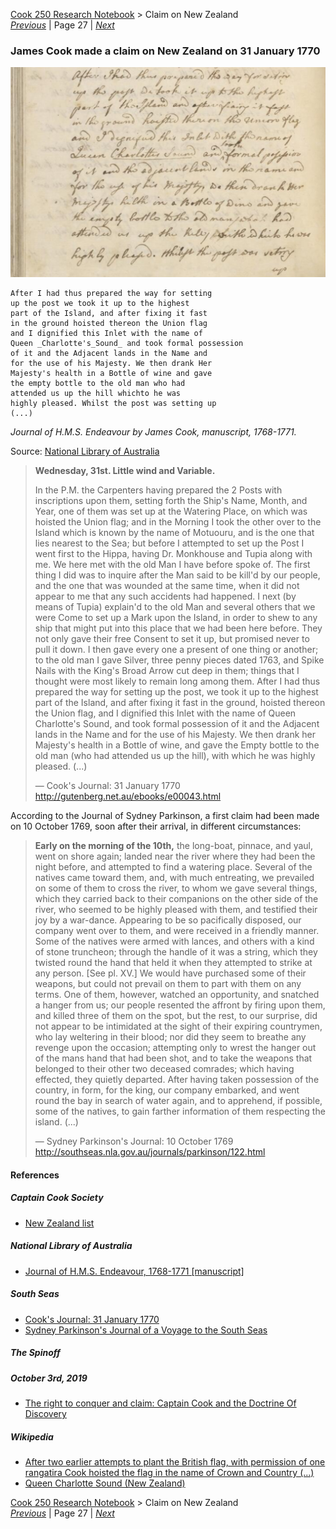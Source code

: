 [Cook 250 Research Notebook](../) > Claim on New Zealand  
*[Previous](../p26-te-rakau/)* | Page 27 | *[Next](../p28-maori-place-names/)*
### James Cook made a claim on New Zealand on 31 January 1770

![Claim on New Zealand, James Cook Journal, 31 January 1770](pictures/15x10cm-james-cook-claim-on-new-zealand.jpg)

```
After I had thus prepared the way for setting
up the post we took it up to the highest
part of the Island, and after fixing it fast
in the ground hoisted thereon the Union flag
and I dignified this Inlet with the name of
Queen _Charlotte's_Sound_ and took formal possession
of it and the Adjacent lands in the Name and
for the use of his Majesty. We then drank Her
Majesty's health in a Bottle of wine and gave
the empty bottle to the old man who had
attended us up the hill whichto he was
highly pleased. Whilst the post was setting up
(...)
```

*Journal of H.M.S. Endeavour by James Cook, manuscript, 1768-1771.*

Source: [National Library of Australia](https://nla.gov.au/nla.obj-229024441/view)


> **Wednesday, 31st. Little wind and Variable.**
>
> In the P.M. the Carpenters having prepared the 2 Posts with inscriptions
> upon them, setting forth the Ship's Name, Month, and Year, one of them
> was set up at the Watering Place, on which was hoisted the Union flag;
> and in the Morning I took the other over to the Island which is known
> by the name of Motuouru, and is the one that lies nearest to the Sea;
> but before I attempted to set up the Post I went first to the Hippa,
> having Dr. Monkhouse and Tupia along with me. We here met with the old
> Man I have before spoke of. The first thing I did was to inquire after
> the Man said to be kill'd by our people, and the one that was wounded
> at the same time, when it did not appear to me that any such accidents
> had happened. I next (by means of Tupia) explain'd to the old Man and
> several others that we were Come to set up a Mark upon the Island,
> in order to shew to any ship that might put into this place that we
> had been here before. They not only gave their free Consent to set it up,
> but promised never to pull it down. I then gave every one a present of one
> thing or another; to the old man I gave Silver, three penny pieces dated
> 1763, and Spike Nails with the King's Broad Arrow cut deep in them; things
> that I thought were most likely to remain long among them. After I had thus
> prepared the way for setting up the post, we took it up to the highest part
> of the Island, and after fixing it fast in the ground, hoisted thereon the
> Union flag, and I dignified this Inlet with the name of Queen Charlotte's
> Sound, and took formal possession of it and the Adjacent lands in the Name
> and for the use of his Majesty. We then drank her Majesty's health in a
> Bottle of wine, and gave the Empty bottle to the old man (who had attended
> us up the hill), with which he was highly pleased. (...)
>
> — Cook's Journal: 31 January 1770
> http://gutenberg.net.au/ebooks/e00043.html

According to the Journal of Sydney Parkinson, a first claim had been made
on 10 October 1769, soon after their arrival, in different circumstances:

> **Early on the morning of the 10th,** the long-boat, pinnace, and yaul,
> went on shore again; landed near the river where they had been the night
> before, and attempted to find a watering place. Several of the natives came
> toward them, and, with much entreating, we prevailed on some of them to
> cross the river, to whom we gave several things, which they carried back to
> their companions on the other side of the river, who seemed to be highly
> pleased with them, and testified their joy by a war-dance. Appearing to be
> so pacifically disposed, our company went over to them, and were received in
> a friendly manner. Some of the natives were armed with lances, and others
> with a kind of stone truncheon; through the handle of it was a string, which
> they twisted round the hand that held it when they attempted to strike at
> any person. [See pl. XV.] We would have purchased some of their weapons,
> but could not prevail on them to part with them on any terms. One of them,
> however, watched an opportunity, and snatched a hanger from us; our people
> resented the affront by firing upon them, and killed three of them on the
> spot, but the rest, to our surprise, did not appear to be intimidated at the
> sight of their expiring countrymen, who lay weltering in their blood; nor
> did they seem to breathe any revenge upon the occasion; attempting only to
> wrest the hanger out of the mans hand that had been shot, and to take the
> weapons that belonged to their other two deceased comrades; which having
> effected, they quietly departed. After having taken possession of the
> country, in form, for the king, our company embarked, and went round the bay
> in search of water again, and to apprehend, if possible, some of the natives,
> to gain farther information of them respecting the island. (...)
>
> — Sydney Parkinson's Journal: 10 October 1769
> http://southseas.nla.gov.au/journals/parkinson/122.html


#### References

##### Captain Cook Society

* [New Zealand list](https://www.captaincooksociety.com/home/detail/new-zealand-list)

##### National Library of Australia

* [Journal of H.M.S. Endeavour, 1768-1771 [manuscript]](https://catalogue.nla.gov.au/Record/3525402)

##### South Seas

* [Cook's Journal: 31 January 1770](http://southseas.nla.gov.au/journals/cook/17700131.html)
* [Sydney Parkinson's Journal of a Voyage to the South Seas](http://southseas.nla.gov.au/journals/parkinson/122.html)

##### The Spinoff

##### October 3rd, 2019

* [The right to conquer and claim: Captain Cook and the Doctrine Of Discovery](https://thespinoff.co.nz/atea/03-10-2019/the-right-to-conquer-and-claim-captain-cook-and-the-doctrine-of-discovery/)

##### Wikipedia

* [After two earlier attempts to plant the British flag, with permission of one rangatira Cook hoisted the flag in the name of Crown and Country (...)](https://en.wikipedia.org/wiki/First_voyage_of_James_Cook#Aotearoa_New_Zealand)
* [Queen Charlotte Sound (New Zealand)](https://en.wikipedia.org/wiki/Queen_Charlotte_Sound_(New_Zealand))

[Cook 250 Research Notebook](../) > Claim on New Zealand  
*[Previous](../p26-te-rakau/)* | Page 27 | *[Next](../p28-maori-place-names/)*
